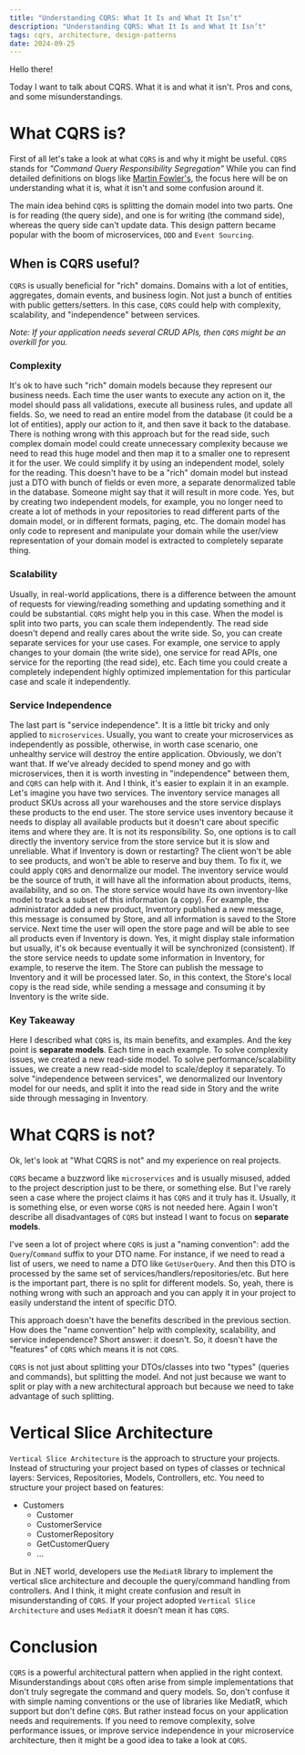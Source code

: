 ```yaml
---
title: "Understanding CQRS: What It Is and What It Isn’t"
description: "Understanding CQRS: What It Is and What It Isn’t"
tags: cqrs, architecture, design-patterns
date: 2024-09-25
---
```


Hello there!

Today I want to talk about CQRS. What it is and what it isn't. Pros and cons, and some misunderstandings.

# What CQRS is?

First of all let's take a look at what `CQRS` is and why it might be useful. `CQRS` stands for _"Command Query Responsibility Segregation"_ While you can find detailed definitions on blogs like [Martin Fowler's](https://martinfowler.com/bliki/CQRS.html), the focus here will be on understanding what it is, what it isn't and some confusion around it.

The main idea behind `CQRS` is splitting the domain model into two parts. One is for reading (the query side), and one is for writing (the command side), whereas the query side can't update data. This design pattern became popular with the boom of microservices, `DDD` and `Event Sourcing`.

## When is CQRS useful?

`CQRS` is usually beneficial for "rich" domains. Domains with a lot of entities, aggregates, domain events, and business login. Not just a bunch of entities with public getters/setters. In this case, `CQRS` could help with complexity, scalability, and "independence" between services.

_Note: If your application needs several CRUD APIs, then `CQRS` might be an overkill for you._

### Complexity

It's ok to have such "rich" domain models because they represent our business needs. Each time the user wants to execute any action on it, the model should pass all validations, execute all business rules, and update all fields. So, we need to read an entire model from the database (it could be a lot of entities), apply our action to it, and then save it back to the database. There is nothing wrong with this approach but for the read side, such complex domain model could create unnecessary complexity because we need to read this huge model and then map it to a smaller one to represent it for the user. We could simplify it by using an independent model, solely for the reading. This doesn't have to be a "rich" domain model but instead just a DTO with bunch of fields or even more, a separate denormalized table in the database. Someone might say that it will result in more code. Yes, but by creating two independent models, for example, you no longer need to create a lot of methods in your repositories to read different parts of the domain model, or in different formats, paging, etc. The domain model has only code to represent and manipulate your domain while the user/view representation of your domain model is extracted to completely separate thing.

### Scalability

Usually, in real-world applications, there is a difference between the amount of requests for viewing/reading something and updating something and it could be substantial. `CQRS` might help you in this case. When the model is split into two parts, you can scale them independently. The read side doesn't depend and really cares about the write side. So, you can create separate services for your use cases. For example, one service to apply changes to your domain (the write side), one service for read APIs, one service for the reporting (the read side), etc. Each time you could create a completely independent highly optimized implementation for this particular case and scale it independently.

### Service Independence

The last part is "service independence". It is a little bit tricky and only applied to `microservices`. Usually, you want to create your microservices as independently as possible, otherwise, in worth case scenario, one unhealthy service will destroy the entire application. Obviously, we don't want that. If we've already decided to spend money and go with microservices, then it is worth investing in "independence" between them, and `CQRS` can help with it. And I think, it's easier to explain it in an example. Let's imagine you have two services. The inventory service manages all product SKUs across all your warehouses and the store service displays these products to the end user. The store service uses inventory because it needs to display all available products but it doesn't care about specific items and where they are. It is not its responsibility. So, one options is to call directly the inventory service from the store service but it is slow and unreliable. What if Inventory is down or restarting? The client won't be able to see products, and won't be able to reserve and buy them. To fix it, we could apply `CQRS` and denormalize our model. The inventory service would be the source of truth, it will have all the information about products, items, availability, and so on. The store service would have its own inventory-like model to track a subset of this information (a copy). For example, the administrator added a new product, Inventory published a new message, this message is consumed by Store, and all information is saved to the Store service. Next time the user will open the store page and will be able to see all products even if Inventory is down. Yes, it might display stale information but usually, it's ok because eventually it will be synchronized (consistent). If the store service needs to update some information in Inventory, for example, to reserve the item. The Store can publish the message to Inventory and it will be processed later. So, in this context, the Store's local copy is the read side, while sending a message and consuming it by Inventory is the write side.

### Key Takeaway

Here I described what `CQRS` is, its main benefits, and examples. And the key point is **separate models**. Each time in each example. To solve complexity issues, we created a new read-side model. To solve performance/scalability issues, we create a new read-side model to scale/deploy it separately. To solve "independence between services", we denormalized our Inventory model for our needs, and split it into the read side in Story and the write side through messaging in Inventory.

# What CQRS is not?

Ok, let's look at "What CQRS is not" and my experience on real projects.

`CQRS` became a buzzword like `microservices` and is usually misused, added to the project description just to be there, or something else. But I've rarely seen a case where the project claims it has `CQRS` and it truly has it. Usually, it is something else, or even worse `CQRS` is not needed here. Again I won't describe all disadvantages of `CQRS` but instead I want to focus on **separate models**.

I've seen a lot of project where `CQRS` is just a "naming convention": add the `Query`/`Command` suffix to your DTO name. For instance, if we need to read a list of users, we need to name a DTO like `GetUserQuery`. And then this DTO is processed by the same set of services/handlers/repositories/etc. But here is the important part, there is no split for different models. So, yeah, there is nothing wrong with such an approach and you can apply it in your project to easily understand the intent of specific DTO.

This approach doesn't have the benefits described in the previous section. How does the "name convention" help with complexity, scalability, and service independence? Short answer: it doesn't. So, it doesn't have the "features" of `CQRS` which means it is not `CQRS`.

`CQRS` is not just about splitting your DTOs/classes into two "types" (queries and commands), but splitting the model. And not just because we want to split or play with a new architectural approach but because we need to take advantage of such splitting.

# Vertical Slice Architecture

`Vertical Slice Architecture` is the approach to structure your projects. Instead of structuring your project based on types of classes or technical layers: Services, Repositories, Models, Controllers, etc. You need to structure your project based on features:

- Customers
  - Customer
  - CustomerService
  - CustomerRepository
  - GetCustomerQuery
  - ...

But in .NET world, developers use the `MediatR` library to implement the vertical slice architecture and decouple the query/command handling from controllers. And I think, it might create confusion and result in misunderstanding of `CQRS`. If your project adopted `Vertical Slice Architecture` and uses `MediatR` it doesn't mean it has `CQRS`.

# Conclusion

`CQRS` is a powerful architectural pattern when applied in the right context. Misunderstandings about `CQRS` often arise from simple implementations that don't truly segregate the command and query models. So, don't confuse it with simple naming conventions or the use of libraries like MediatR, which support but don't define `CQRS`. But rather instead focus on your application needs and requirements. If you need to remove complexity, solve performance issues, or improve service independence in your microservice architecture, then it might be a good idea to take a look at `CQRS`.
